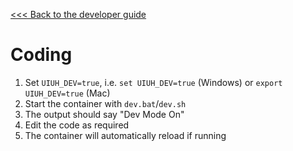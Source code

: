 [<<< Back to the developer guide](../developer_guide.md)

# Coding

1. Set `UIUH_DEV=true`, i.e. `set UIUH_DEV=true` (Windows) or `export UIUH_DEV=true` (Mac)
2. Start the container with `dev.bat`/`dev.sh`
3. The output should say "Dev Mode On"
4. Edit the code as required
5. The container will automatically reload if running
